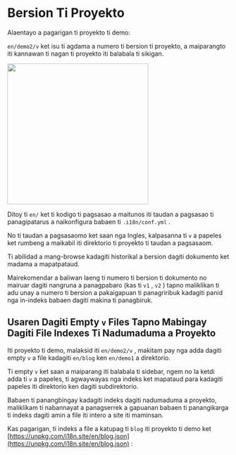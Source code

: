 # Bersion Ti Proyekto

Alaentayo a pagarigan ti proyekto ti demo:

`en/demo2/v` ket isu ti agdama a numero ti bersion ti proyekto, a maiparangto iti kannawan ti nagan ti proyekto iti balabala ti sikigan.

<img src="https://p.3ti.site/1721290486.avif" width="320px">

Ditoy ti `en/` ket ti kodigo ti pagsasao a maitunos iti taudan a pagsasao ti panagipatarus a naikonfigura babaen ti `.i18n/conf.yml` .

No ti taudan a pagsasaomo ket saan nga Ingles, kalpasanna ti `v` a papeles ket rumbeng a maikabil iti direktorio ti proyekto ti taudan a pagsasaom.

Ti abilidad a mang-browse kadagiti historikal a bersion dagiti dokumento ket madama a mapatpataud.

Mairekomendar a baliwan laeng ti numero ti bersion ti dokumento no mairuar dagiti nangruna a panagpabaro (kas ti `v1` , `v2` ) tapno maliklikan ti adu unay a numero ti bersion a pakaigapuan ti panagriribuk kadagiti panid nga in-indeks babaen dagiti makina ti panagbiruk.

## Usaren Dagiti Empty `v` Files Tapno Mabingay Dagiti File Indexes Ti Nadumaduma a Proyekto

Iti proyekto ti demo, malaksid iti `en/demo2/v` , makitam pay nga adda dagiti empty `v` a file kadagiti `en/blog` ken `en/demo1` a direktorio.

Ti empty `v` ket saan a maiparang iti balabala ti sidebar, ngem no la ketdi adda ti `v` a papeles, ti agwaywayas nga indeks ket mapataud para kadagiti papeles iti direktorio ken dagiti subdirektorio.

Babaen ti panangbingay kadagiti indeks dagiti nadumaduma a proyekto, maliklikam ti nabannayat a panagserrek a gapuanan babaen ti panangikarga ti indeks dagiti amin a file iti intero a site iti maminsan.

Kas pagarigan, ti indeks a file a katupag ti `blog` iti proyekto ti demo ket [https://unpkg.com/i18n.site/en/blog.json](https://unpkg.com/i18n.site/en/blog.json) :